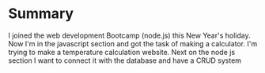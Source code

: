 # Summary
I joined the web development Bootcamp (node.js) this New Year's holiday. Now I'm in the javascript section and got the task of making a calculator. I'm trying to make a temperature calculation website. Next on the node js section I want to connect it with the database and have a CRUD system

